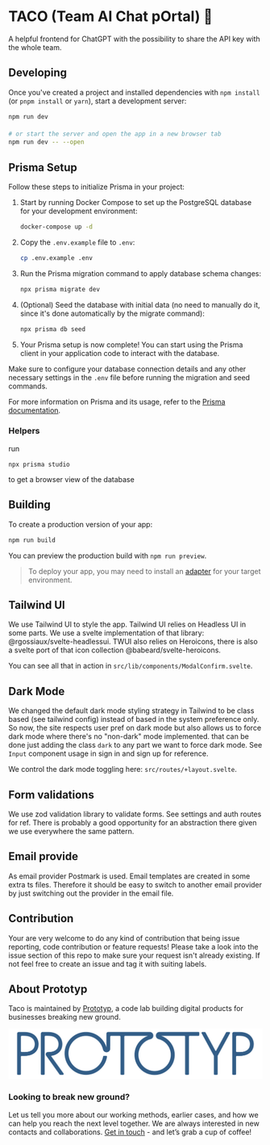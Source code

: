 # TACO (Team AI Chat pOrtal) 🌮

A helpful frontend for ChatGPT with the possibility to share the API key with the whole team.

## Developing

Once you've created a project and installed dependencies with `npm install` (or `pnpm install`
or `yarn`), start a development server:

```bash
npm run dev

# or start the server and open the app in a new browser tab
npm run dev -- --open
```

## Prisma Setup

Follow these steps to initialize Prisma in your project:

1. Start by running Docker Compose to set up the PostgreSQL database for your development
   environment:

    ```bash
    docker-compose up -d
    ```

2. Copy the `.env.example` file to `.env`:

    ```bash
    cp .env.example .env
    ```

3. Run the Prisma migration command to apply database schema changes:

    ```bash
    npx prisma migrate dev
    ```

4. (Optional) Seed the database with initial data (no need to manually do it, since it's done
   automatically by the migrate command):

    ```bash
    npx prisma db seed
    ```

5. Your Prisma setup is now complete! You can start using the Prisma client in your application code
   to interact with the database.

Make sure to configure your database connection details and any other necessary settings in
the `.env` file before running the migration and seed commands.

For more information on Prisma and its usage, refer to
the [Prisma documentation](https://www.prisma.io/docs/).

### Helpers

run

```
npx prisma studio
```

to get a browser view of the database

## Building

To create a production version of your app:

```bash
npm run build
```

You can preview the production build with `npm run preview`.

> To deploy your app, you may need to install an [adapter](https://kit.svelte.dev/docs/adapters) for
> your target environment.

## Tailwind UI

We use Tailwind UI to style the app. Tailwind UI relies on Headless UI in some parts. We use
a svelte implementation of that library: @rgossiaux/svelte-headlessui. TWUI also relies on
Heroicons, there is also a svelte port of that icon collection @babeard/svelte-heroicons.

You can see all that in action in `src/lib/components/ModalConfirm.svelte`.

## Dark Mode

We changed the default dark mode styling strategy in Tailwind to be class based (see tailwind
config) instead of based in the system preference only. So now, the site respects user pref on dark
mode but also allows us to force dark mode where there's no "non-dark" mode implemented. that can be
done just adding the class `dark` to any part we want to force dark mode. See `Input` component
usage in sign in and sign up for reference.

We control the dark mode toggling here: `src/routes/+layout.svelte`.

## Form validations

We use zod validation library to validate forms. See settings and auth routes for ref. There is
probably a good opportunity for an abstraction there given we use everywhere the same pattern.

## Email provide

As email provider Postmark is used. Email templates are created in some extra ts files. Therefore it should be easy to
switch to another email provider by just switching out the provider in the email file.

## Contribution

Your are very welcome to do any kind of contribution that being issue reporting, code contribution or feature requests! Please take a look into the issue section of this repo to make sure your request isn't already existing. If not feel free to create an issue and tag it with suiting labels.

## About Prototyp

Taco is maintained by [Prototyp](https://www.prototyp.se/en), a code lab building digital products for businesses breaking new ground.

![Prototyp logo](https://github.com/prototypsthlm/taco/blob/dev/prototyp-logo.png?raw=true)

### Looking to break new ground?

Let us tell you more about our working methods, earlier cases, and how we can help you reach the next level together. We are always interested in new contacts and collaborations. [Get in touch](https://www.prototyp.se/en/contact) - and let’s grab a cup of coffee!
